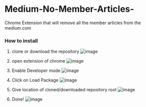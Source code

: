 # Medium-No-Member-Articles-
Chrome Extension that will remove all the member articles from the medium.com


### How to install

1. clone or download the repository
![image](https://user-images.githubusercontent.com/11576342/212145604-d347c226-3030-49f6-9cff-079e186010e2.png)

2. open extension of chrome
![image](https://user-images.githubusercontent.com/11576342/212145702-80e845e6-0601-45e2-ab0c-3cda055ab02d.png)

3. Enable Developer mode
![image](https://user-images.githubusercontent.com/11576342/212145765-f89f0ae1-83fe-4303-8476-40e6f6a7bb74.png)

4. Click on Load Package
![image](https://user-images.githubusercontent.com/11576342/212145872-e3b251ee-ef91-4822-a88c-24d78dfbf2a4.png)

5. Give location of cloned/downloaded repository root
![image](https://user-images.githubusercontent.com/11576342/212146023-135860dc-0a53-4193-a2d5-6be94da69d3c.png)

6. Done!
![image](https://user-images.githubusercontent.com/11576342/212146128-ace3a913-1e5c-4ad8-8820-cc55dc59eab9.png)



